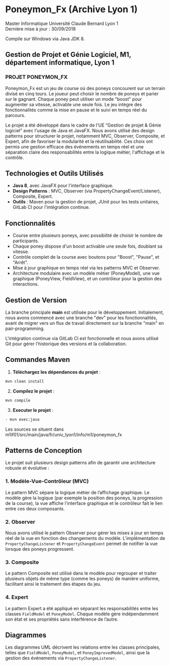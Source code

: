 # Poneymon_Fx (Archive Lyon 1)
Master Informatique Université Claude Bernard Lyon 1  
Dernière mise à jour : 30/09/2018

Compile sur Windows via Java JDK 8.

## Gestion de Projet et Génie Logiciel, M1, département informatique, Lyon 1

### PROJET PONEYMON_FX
Poneymon_Fx est un jeu de course où des poneys concourent sur un terrain divisé en cinq tours. Le joueur peut choisir le nombre de poneys et parier sur le gagnant. Chaque poney peut utiliser un mode "boost" pour augmenter sa vitesse, activable une seule fois. Le jeu intègre des fonctionnalités comme la mise en pause et le suivi en temps réel du parcours.

Le projet a été développé dans le cadre de l'UE “Gestion de projet & Génie logiciel” avec l'usage de Java et JavaFX. Nous avons utilisé des design patterns pour structurer le projet, notamment MVC, Observer, Composite, et Expert, afin de favoriser la modularité et la réutilisabilité. Ces choix ont permis une gestion efficace des événements en temps réel et une séparation claire des responsabilités entre la logique métier, l'affichage et le contrôle.

## Technologies et Outils Utilisés
- **Java 8**, avec JavaFX pour l'interface graphique.
- **Design Patterns** : MVC, Observer (via PropertyChangeEvent/Listener), Composite, Expert.
- **Outils** : Maven pour la gestion de projet, JUnit pour les tests unitaires, GitLab CI pour l'intégration continue.

## Fonctionnalités
- Course entre plusieurs poneys, avec possibilité de choisir le nombre de participants.
- Chaque poney dispose d'un boost activable une seule fois, doublant sa vitesse.
- Contrôle complet de la course avec boutons pour "Boost", "Pause", et "Arrêt".
- Mise à jour graphique en temps réel via les patterns MVC et Observer.
- Architecture modulaire avec un modèle métier (PoneyModel), une vue graphique (PoneyView, FieldView), et un contrôleur pour la gestion des interactions.

## Gestion de Version
La branche principale **main** est utilisée pour le développement. Initialement, nous avons commencé avec une branche "dev" pour les fonctionnalités, avant de migrer vers un flux de travail directement sur la branche "main" en pair-programming.

L'intégration continue via GitLab CI est fonctionnelle et nous avons utilisé Git pour gérer l'historique des versions et la collaboration.

## Commandes Maven

1. **Téléchargez les dépendances du projet** :
```bash
mvn clean install
```

2. **Compilez le projet** :
```bash
mvn compile
```

3. **Executer le projet** :
```bash
- mvn exec:java
```

Les sources se situent dans m1if01/src/main/java/fr/univ_lyon1/info/m1/poneymon_fx

## Patterns de Conception
Le projet suit plusieurs design patterns afin de garantir une architecture robuste et évolutive :

### 1. Modèle-Vue-Contrôleur (MVC)
Le pattern MVC sépare la logique métier de l’affichage graphique. Le modèle gère la logique (par exemple la position des poneys, la progression de la course), la vue affiche l'interface graphique et le contrôleur fait le lien entre ces deux composants.

### 2. Observer
Nous avons utilisé le pattern Observer pour gérer les mises à jour en temps réel de la vue en fonction des changements du modèle. L'implémentation de `PropertyChangeListener` et `PropertyChangeEvent` permet de notifier la vue lorsque des poneys progressent.

### 3. Composite
Le pattern Composite est utilisé dans le modèle pour regrouper et traiter plusieurs objets de même type (comme les poneys) de manière uniforme, facilitant ainsi le traitement des étapes du jeu.

### 4. Expert
Le pattern Expert a été appliqué en séparant les responsabilités entre les classes `FieldModel` et `PoneyModel`. Chaque modèle gère indépendamment son état et ses propriétés sans interférence de l’autre.

## Diagrammes
Les diagrammes UML décrivent les relations entre les classes principales, telles que `FieldModel`, `PoneyModel`, et `PoneyImprovedModel`, ainsi que la gestion des événements via `PropertyChangeListener`.
